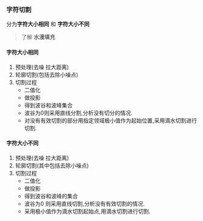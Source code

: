 ### 字符切割

分为**字符大小相同** 和 **字符大小不同**

>   了解 **水漫填充**

#### 字符大小相同

1. 预处理(去噪 拉大距离)
2. 轮廓切割(包括去除小噪点)
3. 切割过程
   -  二值化
   -  做投影
   -  得到波谷和波峰集合
   -  波谷为0则采用直线分割,分析没有切分的情况.
   -  对没有有效切割的部分用指定领域极小值作为起始位置,采用滴水切割进行切割.

#### 字符大小不同

1. 预处理(去噪 拉大距离)
2. 轮廓切割(其中包括去除小噪点)
3. 切割过程
   -  二值化
   -  做投影
   -  得到波谷和波峰的集合
   -  波谷为0 则采用直线切割,分析没有有效切割的情况.
   -  采用极小值作为滴水切割起始点,用滴水切割进行切割.



